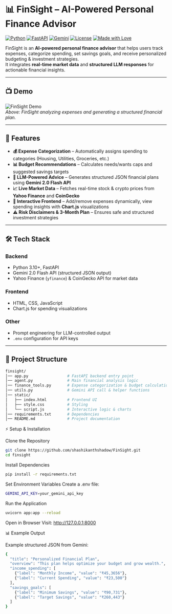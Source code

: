   # 📊 FinSight – AI-Powered Personal Finance Advisor

[![Python](https://img.shields.io/badge/Python-3.10%2B-blue?logo=python)](https://www.python.org/)
[![FastAPI](https://img.shields.io/badge/FastAPI-Backend-green?logo=fastapi)](https://fastapi.tiangolo.com/)
[![Gemini](https://img.shields.io/badge/LLM-Gemini%202.0-orange)](https://ai.google.dev/)
[![License](https://img.shields.io/badge/License-MIT-purple)](LICENSE)
[![Made with Love](https://img.shields.io/badge/Made%20with-Love-red)](#)

FinSight is an **AI-powered personal finance advisor** that helps users track expenses, categorize spending, set savings goals, and receive personalized budgeting & investment strategies.  
It integrates **real-time market data** and **structured LLM responses** for actionable financial insights.

---

## 📺 Demo

![FinSight Demo](static/demo.gif)  
*Above: FinSight analyzing expenses and generating a structured financial plan.*

---

## 🚀 Features

- **💰 Expense Categorization** – Automatically assigns spending to categories (Housing, Utilities, Groceries, etc.)  
- **📊 Budget Recommendations** – Calculates needs/wants caps and suggested savings targets  
- **🤖 LLM-Powered Advice** – Generates structured JSON financial plans using **Gemini 2.0 Flash API**  
- **📈 Live Market Data** – Fetches real-time stock & crypto prices from **Yahoo Finance** and **CoinGecko**  
- **🎨 Interactive Frontend** – Add/remove expenses dynamically, view spending insights with **Chart.js** visualizations  
- **⚠️ Risk Disclaimers & 3-Month Plan** – Ensures safe and structured investment strategies  

---

## 🛠️ Tech Stack

### **Backend**
- Python 3.10+, FastAPI  
- Gemini 2.0 Flash API (structured JSON output)  
- Yahoo Finance (`yfinance`) & CoinGecko API for market data  

### **Frontend**
- HTML, CSS, JavaScript  
- Chart.js for spending visualizations  

### **Other**
- Prompt engineering for LLM-controlled output  
- `.env` configuration for API keys  

---

## 📂 Project Structure


```bash 
finsight/
│── app.py                 # FastAPI backend entry point
│── agent.py               # Main financial analysis logic
│── finance_tools.py       # Expense categorization & budget calculation
│── utils.py               # Gemini API call & helper functions
│── static/
│   ├── index.html         # Frontend UI
│   ├── style.css          # Styling
│   └── script.js          # Interactive logic & charts
│── requirements.txt       # Dependencies
│── README.md              # Project documentation
```


⚡ Setup & Installation

Clone the Repository
```bash
git clone https://github.com/shashikanthshadow/FinSight.git
cd finsight
```

Install Dependencies
```bash
pip install -r requirements.txt
```

Set Environment Variables
Create a .env file:
```bash
GEMINI_API_KEY=your_gemini_api_key
```


Run the Application
```bash
uvicorn app:app --reload
```

Open in Browser
Visit: http://127.0.0.1:8000


📊 Example Output

Example structured JSON from Gemini:
```bash
{
  "title": "Personalized Financial Plan",
  "overview": "This plan helps optimize your budget and grow wealth.",
  "income_spending": [
    {"label": "Monthly Income", "value": "₹45,3656"},
    {"label": "Current Spending", "value": "₹23,500"}
  ],
  "savings_goals": [
    {"label": "Minimum Savings", "value": "₹90,731"},
    {"label": "Target Savings", "value": "₹260,443"}
  ]
}

```
